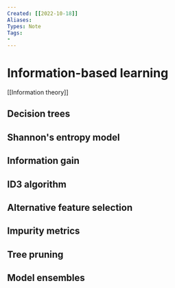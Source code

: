 ```yaml
---
Created: [[2022-10-18]]
Aliases: 
Types: Note
Tags: 
- 
---
```

# Information-based learning
[[Information theory]]

## Decision trees

## Shannon's entropy model

## Information gain

## ID3 algorithm

## Alternative feature selection

## Impurity metrics

## Tree pruning

## Model ensembles

